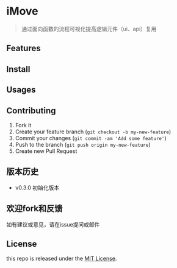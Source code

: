 # iMove

> 通过面向函数的流程可视化提高逻辑元件（ui、api）复用

## Features


## Install


## Usages


## Contributing

1. Fork it
2. Create your feature branch (`git checkout -b my-new-feature`)
3. Commit your changes (`git commit -am 'Add some feature'`)
4. Push to the branch (`git push origin my-new-feature`)
5. Create new Pull Request

## 版本历史

- v0.3.0 初始化版本

## 欢迎fork和反馈

如有建议或意见，请在issue提问或邮件

## License

this repo is released under the [MIT
License](http://www.opensource.org/licenses/MIT).
